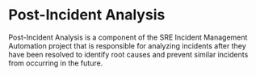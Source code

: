 # Post-Incident Analysis
Post-Incident Analysis is a component of the SRE Incident Management Automation project that is responsible for analyzing incidents after they have been resolved to identify root causes and prevent similar incidents from occurring in the future.
